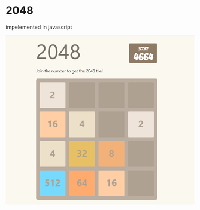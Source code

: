 # 2048
impelemented in javascript

![2048 game](https://github.com/konstantinsteinmiller/2048/blob/master/public/2048-game.png)
